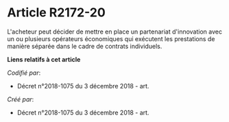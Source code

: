 # Article R2172-20

L'acheteur peut décider de mettre en place un partenariat d'innovation avec un ou plusieurs opérateurs économiques qui
exécutent les prestations de manière séparée dans le cadre de contrats individuels.

**Liens relatifs à cet article**

_Codifié par_:

  - Décret n°2018-1075 du 3 décembre 2018 - art.

_Créé par_:

  - Décret n°2018-1075 du 3 décembre 2018 - art.
